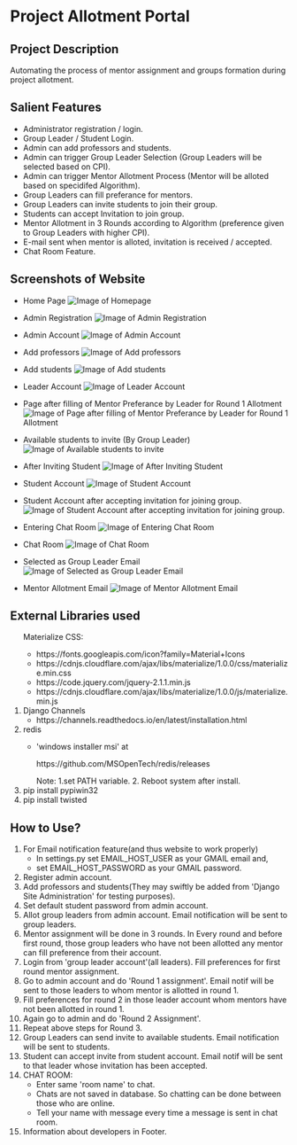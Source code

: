 # Project Allotment Portal

## Project Description
Automating the process of mentor assignment and groups formation during project allotment.

## Salient Features
* Administrator registration / login.
* Group Leader / Student Login.
* Admin can add professors and students.
* Admin can trigger Group Leader Selection (Group Leaders will be selected based on CPI).
* Admin can trigger Mentor Allotment Process (Mentor will be alloted based on specidifed Algorithm).
* Group Leaders can fill preferance for mentors.
* Group Leaders can invite students to join their group.
* Students can accept Invitation to join group.
* Mentor Allotment in 3 Rounds according to Algorithm (preference given to Group Leaders with higher CPI).
* E-mail sent when mentor is alloted, invitation is received / accepted.
* Chat Room Feature.

## Screenshots of Website

* Home Page
![Image of Homepage](https://drive.google.com/uc?export=view&id=1UMyBBABnnXFTSuMWQVD-v85IlknSh6xH)

* Admin Registration
![Image of Admin Registration](https://drive.google.com/uc?export=view&id=1M9Qc_i5ZzYwLUYnAtHnFR-pOll7l3Ew9)

* Admin Account
![Image of Admin Account](https://drive.google.com/uc?export=view&id=1UXq7-YeCZ4IagKmJeXhZiv5MycgG068r)

* Add professors
![Image of Add professors](https://drive.google.com/uc?export=view&id=1AORyOqX5jlOfhD3i7TRgAGqSGXNcvTPm)

* Add students
![Image of Add students](https://drive.google.com/uc?export=view&id=1ifVgzJ9wj3FGr7rb4g6FoAr_Cv6u_kpv)

* Leader Account
![Image of Leader Account](https://drive.google.com/uc?export=view&id=1ho8NA6G7w1yZCYFQ3qaQXI-rVp6oAbxm)

* Page after filling of Mentor Preferance by Leader for Round 1 Allotment
![Image of Page after filling of Mentor Preferance by Leader for Round 1 Allotment](https://drive.google.com/uc?export=view&id=1iQpQtv_54OMHlSH7S0sA414HXz_Kt2RI)

* Available students to invite (By Group Leader)
![Image of Available students to invite](https://drive.google.com/uc?export=view&id=1TamyIqwimnVal-khS0K1axMV-r2xj1BK)

* After Inviting Student
![Image of After Inviting Student](https://drive.google.com/uc?export=view&id=12WCN6qhV5bhy49N4qDWjysshK-UvbEWA)

* Student Account
![Image of Student Account](https://drive.google.com/uc?export=view&id=1D2lBpkeO35rmuU3FjniUQ8pePjs1MHfE)

* Student Account after accepting invitation for joining group.
![Image of Student Account after accepting invitation for joining group.](https://drive.google.com/uc?export=view&id=1vfMh8Fd6hfc909QwL6bpCsdsUGlMChkJ)

* Entering Chat Room
![Image of Entering Chat Room](https://drive.google.com/uc?export=view&id=1XhHPrZo1iTx8cAd_Rwg38tjO5yyOFxWK)

* Chat Room
![Image of Chat Room](https://drive.google.com/uc?export=view&id=1VCK-gOGp6K78RCBXxBGk05aoVR_ODJa4)

* Selected as Group Leader Email
![Image of Selected as Group Leader Email](https://drive.google.com/uc?export=view&id=112dbzHAtZw-RgXLv6woy672jiMVHrJWh)

* Mentor Allotment Email
![Image of Mentor Allotment Email](https://drive.google.com/uc?export=view&id=1tECJ0IccnLowaR1qK1zgNH4zLU3foA8V)

## External Libraries used
<ol>
<l1>
    Materialize CSS:
    <ul>
        <li>https://fonts.googleapis.com/icon?family=Material+Icons </li>
        <li>https://cdnjs.cloudflare.com/ajax/libs/materialize/1.0.0/css/materialize.min.css </li>
        <li>https://code.jquery.com/jquery-2.1.1.min.js</li>
        <li>https://cdnjs.cloudflare.com/ajax/libs/materialize/1.0.0/js/materialize.min.js</li>
    </ul>
</li>
<li>
    Django Channels
    <ul>
        <li>https://channels.readthedocs.io/en/latest/installation.html</li>
    </ul>
</li>
<li>
    redis
    <ul>
        <li><p>'windows installer msi' at</p> <p> https://github.com/MSOpenTech/redis/releases</p>
	Note: 
	1.set PATH variable.
	2. Reboot system after install.</li>
    </ul>
</li>
<li>pip install pypiwin32</li>
<li>pip install twisted</li>
</ol>

## How to Use?
<ol>
<li>
    For Email notification feature(and thus website to work properly)
    <ul>
    <li>In settings.py set EMAIL_HOST_USER as your GMAIL email and,</li>
    <li>set EMAIL_HOST_PASSWORD as your GMAIL password.</li>
    </ul>
</li>
<li>
    Register admin account.
</li>
    
<li>
    Add professors and students(They may swiftly be added from 'Django Site Administration' for testing purposes).
</li>
    
<li>
    Set default student password from admin account.
</li>
<li>
    Allot group leaders from admin account. Email notification will be sent to group leaders.
</li>
<li>
    Mentor assignment will be done in 3 rounds. In Every round and before first round, those group leaders who have not been allotted any mentor can fill preference from their account.
</li>
<li>
    Login from 'group leader account'(all leaders). Fill preferences for first round mentor assignment.
</li>
<li>
    Go to admin account and do 'Round 1 assignment'. Email notif will be sent to those leaders to whom mentor is allotted in round 1.
</li>
<li>
    Fill preferences for round 2 in those leader account whom mentors have not been allotted in round 1.
</li>
<li>
    Again go to admin and do 'Round 2 Assignment'.
</li>
<li>
Repeat above steps for Round 3.
</li>
<li>
Group Leaders can send invite to available students. Email notification will be sent to students.
</li>
<li>
Student can accept invite from student account. Email notif will be sent to that leader whose invitation has been accepted.
</li>
<li>
CHAT ROOM:
<ul>
<li> Enter same 'room name' to chat.</li>
<li> Chats are not saved in database. So chatting can be done between those who are online.
<li>Tell your name with message every time a message is sent in chat room.
</ul>
</li>
<li>
    Information about developers in Footer.
</li>
</ol>
